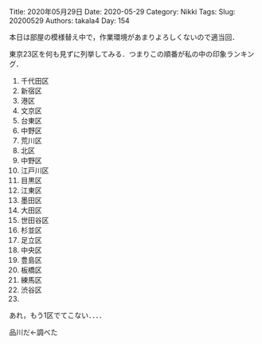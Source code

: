 ﻿Title: 2020年05月29日
Date: 2020-05-29
Category: Nikki
Tags: 
Slug: 20200529
Authors: takala4
Day: 154



本日は部屋の模様替え中で，作業環境があまりよろしくないので適当回．


東京23区を何も見ずに列挙してみる．つまりこの順番が私の中の印象ランキング．


1. 千代田区
2. 新宿区
3. 港区
4. 文京区
5. 台東区
6. 中野区
7. 荒川区
8. 北区
9. 中野区
10. 江戸川区
11. 目黒区
12. 江東区
13. 墨田区
14. 大田区
15. 世田谷区
16. 杉並区
17. 足立区
18. 中央区
19. 豊島区
20. 板橋区
21. 練馬区
22. 渋谷区
23. 


あれ，もう1区でてこない．．．．


品川だ←調べた